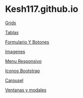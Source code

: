 # Kesh117.github.io
<a href="https://kesh117.github.io/bootstrap-3.3.7-dist/práctica.html">Grids</a><p>
<a href="https://kesh117.github.io/bootstrap-3.3.7-dist/tabla.html">Tablas</a><p>
<a href="https://kesh117.github.io/bootstrap-3.3.7-dist/Formulario.html">Formulario Y Botones</a><p>
<a href="https://kesh117.github.io/bootstrap-3.3.7-dist/Imagen.html">Imagenes</a><p>
<a href="https://kesh117.github.io/bootstrap-3.3.7-dist/.html">Menu Responsivo</a><p>
<a href="https://kesh117.github.io/bootstrap-3.3.7-dist/Iconos.html">Iconos Bootstrap</a><p>
<a href="https://kesh117.github.io/bootstrap-3.3.7-dist/carousel.html">Carousel</a><p>
<a href="https://kesh117.github.io/bootstrap-3.3.7-dist/Ventanas.html">Ventanas y modales</a><p>
